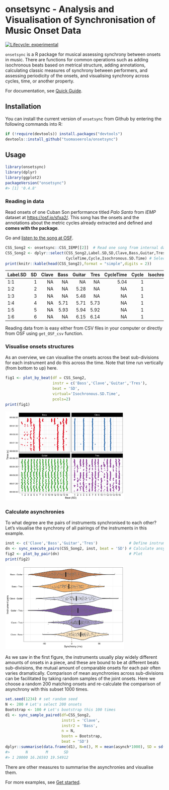 
<!-- README.md is generated from README.Rmd. Please edit that file -->

# onsetsync - Analysis and Visualisation of Synchronisation of Music Onset Data

<!-- badges: start -->

[![Lifecycle:
experimental](https://img.shields.io/badge/lifecycle-experimental-orange.svg)](https://lifecycle.r-lib.org/articles/stages.html#experimental)
<!-- badges: end -->

`onsetsync` is a R package for musical assessing synchrony between
onsets in music. There are functions for common operations such as
adding isochronous beats based on metrical structure, adding
annotations, calculating classic measures of synchrony between
performers, and assessing periodicity of the onsets, and visualising
synchrony across cycles, time, or another property.

For documentation, see [Quick
Guide](https://tuomaseerola.github.io/onsetsync/articles/onsetsync.html).

## Installation

You can install the current version of `onsetsync` from Github by
entering the following commands into R:

``` r
if (!require(devtools)) install.packages("devtools")
devtools::install_github("tuomaseerola/onsetsync")
```

## Usage

``` r
library(onsetsync)
library(dplyr)
library(ggplot2)
packageVersion("onsetsync")
#> [1] '0.4.8'
```

### Reading in data

Read onsets of one Cuban Son performance titled *Palo Santo* from *IEMP*
dataset at <https://osf.io/sfxa2/>. This song has the onsets and the
annotations about the metric cycles already extracted and defined and
**comes with the package**.

Go and <A HREF="https://osf.io/z9uxs/" target="_blank">listen to the
song at OSF</A>.

``` r
CSS_Song2 <- onsetsync::CSS_IEMP[[2]]  # Read one song from internal data
CSS_Song2 <- dplyr::select(CSS_Song2,Label.SD,SD,Clave,Bass,Guitar,Tres,
                           CycleTime,Cycle,Isochronous.SD.Time) # Select some columns
print(knitr::kable(head(CSS_Song2),format = "simple",digits = 2))
```

| Label.SD |  SD | Clave | Bass | Guitar | Tres | CycleTime | Cycle | Isochronous.SD.Time |
|:---------|----:|------:|-----:|-------:|-----:|----------:|------:|--------------------:|
| 1:1      |   1 |    NA |   NA |     NA |   NA |      5.04 |     1 |                5.04 |
| 1:2      |   2 |    NA |   NA |   5.28 |   NA |        NA |     1 |                5.26 |
| 1:3      |   3 |    NA |   NA |   5.48 |   NA |        NA |     1 |                5.48 |
| 1:4      |   4 |    NA | 5.71 |   5.71 | 5.73 |        NA |     1 |                5.71 |
| 1:5      |   5 |    NA | 5.93 |   5.94 | 5.92 |        NA |     1 |                5.93 |
| 1:6      |   6 |    NA |   NA |   6.15 | 6.14 |        NA |     1 |                6.15 |

Reading data from is easy either from CSV files in your computer or
directly from OSF using `get_OSF_csv` function.

### Visualise onsets structures

As an overview, we can visualise the onsets across the beat
sub-divisions for each instrument and do this across the time. Note that
time run vertically (from bottom to up) here.

``` r
fig1 <- plot_by_beat(df = CSS_Song2, 
                     instr = c('Bass','Clave','Guitar','Tres'), 
                     beat = 'SD', 
                     virtual='Isochronous.SD.Time',
                     pcols=2)
print(fig1)
```

<img src="man/figures/README-synch2isochron-1.png" width="75%" />

### Calculate asynchronies

To what degree are the pairs of instruments synchronised to each other?
Let’s visualise the synchrony of all pairings of the instruments in this
example.

``` r
inst <- c('Clave','Bass','Guitar','Tres')              # Define instruments 
dn <- sync_execute_pairs(CSS_Song2, inst, beat = 'SD') # Calculate ansychr.
fig2 <- plot_by_pair(dn)                               # Plot
print(fig2)  
```

<img src="man/figures/README-fig2-1.png" width="75%" />

As we saw in the first figure, the instruments usually play widely
different amounts of onsets in a piece, and these are bound to be at
different beats sub-divisions, the mutual amount of comparable onsets
for each pair often varies dramatically. Comparison of mean asynchronies
across sub-divisions can be facilitated by taking random samples of the
joint onsets. Here we choose a random 200 matching onsets and
re-calculate the comparison of asynchrony with this subset 1000 times.

``` r
set.seed(1234) # set random seed
N <- 200 # Let's select 200 onsets
Bootstrap <- 100 # Let's bootstrap this 100 times
d1 <- sync_sample_paired(df=CSS_Song2,
                         instr1 = 'Clave',
                         instr2 = 'Bass',
                         n = N,
                         bootn = Bootstrap,
                         beat = 'SD')
dplyr::summarise(data.frame(d1), N=n(), M = mean(asynch*1000), SD = sd(asynch*1000))
#>       N        M       SD
#> 1 20000 16.26593 19.54912
```

There are other measures to summarise the asynchronies and visualise
them.

For more examples, see [Get
started](https://tuomaseerola.github.io/onsetsync/articles/onsetsync.html).
